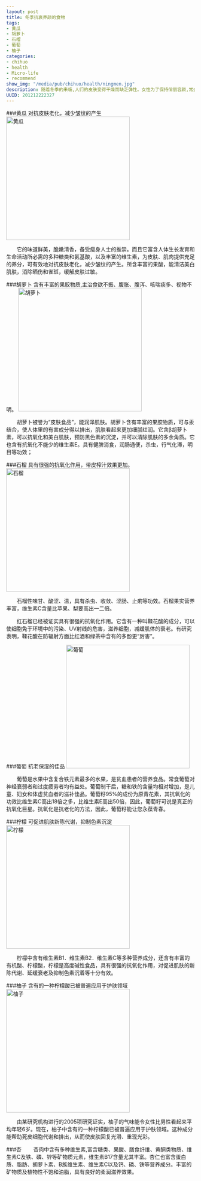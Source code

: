 ```yaml
--- 
layout: post
title: 冬季抗衰养颜的食物
tags: 
- 黄瓜
- 胡萝卜
- 石榴
- 葡萄
- 柚子
categories:
- chihuo
- health
- Micro-life
- recommend
show_img: "/media/pub/chihuo/health/ningmen.jpg"
description: 随着冬季的来临,人们的皮肤变得干燥而缺乏弹性。女性为了保持俏丽容颜,常会在此时倾注极大热情的对皮肤进行养护,本文向女性朋友们介绍一些适合冬季的保健美容的食物。
UUID: 201212222327
---
```



###黄瓜
对抗皮肤老化，减少皱纹的产生
<a href="{{site.url}}/media/pub/chihuo/health/huanggua.jpg" alt="黄瓜">
<img src="{{site.url}}/media/pub/chihuo/health/huanggua.jpg" width="330px" alt="黄瓜" class="img-center"></img>
</a>

　　它的味道鲜美，脆嫩清香，备受瘦身人士的推崇。而且它富含人体生长发育和生命活动所必需的多种糖类和氨基酸，以及丰富的维生素，为皮肤、肌肉提供充足的养分，可有效地对抗皮肤老化，减少皱纹的产生。所含丰富的果酸，能清洁美白肌肤，消除晒伤和雀斑，缓解皮肤过敏。

###胡萝卜
含有丰富的果胶物质,主治食欲不振、腹胀、腹泻、咳喘痰多、视物不明。
<a href="{{site.url}}/media/pub/chihuo/health/huluobo.jpg" alt="胡萝卜">
<img src="{{site.url}}/media/pub/chihuo/health/huluobo.jpg" width="330px" alt="胡萝卜" class="img-center"></img>
</a>

　　胡萝卜被誉为“皮肤食品”，能润泽肌肤。胡萝卜含有丰富的果胶物质，可与汞结合，使人体里的有害成分得以排出，肌肤看起来更加细腻红润。它含β胡萝卜素，可以抗氧化和美白肌肤，预防黑色素的沉淀，并可以清除肌肤的多余角质。它也含有抗氧化不能少的维生素E。具有健脾消食，润肠通便，杀虫，行气化滞，明目等功效；

###石榴
具有很强的抗氧化作用，带皮榨汁效果更加。
<a href="{{site.url}}/media/pub/chihuo/health/shiliu.jpg" alt="石榴">
<img src="{{site.url}}/media/pub/chihuo/health/shiliu.jpg" width="330px" alt="石榴" class="img-center"></img>
</a>

　　石榴性味甘、酸涩、温，具有杀虫、收敛、涩肠、止痢等功效。石榴果实营养丰富，维生素C含量比苹果、梨要高出一二倍。

　　红石榴已经被证实具有很强的抗氧化作用。它含有一种叫鞣花酸的成分，可以使细胞免于环境中的污染、UV射线的危害，滋养细胞，减缓肌体的衰老。有研究表明，鞣花酸在防辐射方面比红酒和绿茶中含有的多酚更“厉害”。

###葡萄
抗老保湿的佳品
<a href="{{site.url}}/media/pub/chihuo/health/putao.jpg" alt="葡萄">
<img src="{{site.url}}/media/pub/chihuo/health/putao.jpg" width="330px" alt="葡萄" class="img-center"></img>
</a>

　　葡萄是水果中含复合铁元素最多的水果，是贫血患者的营养食品。常食葡萄对神经衰弱者和过度疲劳者均有益处。葡萄制干后，糖和铁的含量均相对增加，是儿童、妇女和体虚贫血者的滋补佳品。葡萄籽95%的成份为原青花素，其抗氧化的功效比维生素C高出18倍之多，比维生素E高出50倍，因此，葡萄籽可说是真正的抗氧化巨星。抗氧化是抗老化的方法，因此，葡萄籽能让您永葆青春。

###柠檬
可促进肌肤新陈代谢，抑制色素沉淀
<a href="{{site.url}}/media/pub/chihuo/health/ningmen.jpg" alt="柠檬">
<img src="{{site.url}}/media/pub/chihuo/health/ningmen.jpg" width="330px" alt="柠檬" class="img-center"></img>
</a>

　　柠檬中含有维生素B1．维生素B2．维生素C等多种营养成分，还含有丰富的有机酸、柠檬酸，柠檬是高度碱性食品，具有很强的抗氧化作用，对促进肌肤的新陈代谢、延缓衰老及抑制色素沉着等十分有效。

###柚子
含有的一种柠檬酸已被普遍应用于护肤领域
<a href="{{site.url}}/media/pub/chihuo/health/youzi.jpg" alt="柚子">
<img src="{{site.url}}/media/pub/chihuo/health/youzi.jpg" width="330px" alt="柚子" class="img-center"></img>
</a>

 　　由某研究机构进行的2005项研究证实，柚子的气味能令女性比男性看起来平均年轻6岁。现在，柚子中含有的一种柠檬酸已被普遍应用于护肤领域。这种成分能帮助死皮细胞代谢和排出，从而使皮肤回复光滑、重现光彩。

###杏
 　　杏肉中含有多种维生素,富含糖类、果酸、膳食纤维、黄酮类物质、维生素C及铁、磷、锌等矿物质元素，维生素B17含量尤其丰富。杏仁也富含蛋白质、脂肪、胡萝卜素、B族维生素、维生素C以及钙、磷、铁等营养成分。丰富的矿物质及植物性不饱和油脂，具有良好的柔润滋养效果。
